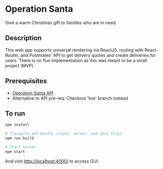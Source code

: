 # Operation Santa
Give a warm Christmas gift to families who are in need.

## Description
This web app supports universal rendering via ReactJS, routing with React-Router, and Postmates' API to get delivery quotes and create deliveries for users. There is no flux implementation as this was meant to be a small project (MVP).

## Prerequisites
- [Operation Santa API](https://github.com/phchung/Operation_Santa)
- Alternative to API pre-req: Checkout 'live' branch instead

## To run

```sh
npm install

# Transpile and bundle client, server, and test files
npm run build

# Start server
npm start
```

And visit <http://localhost:4000/> to access GUI.

